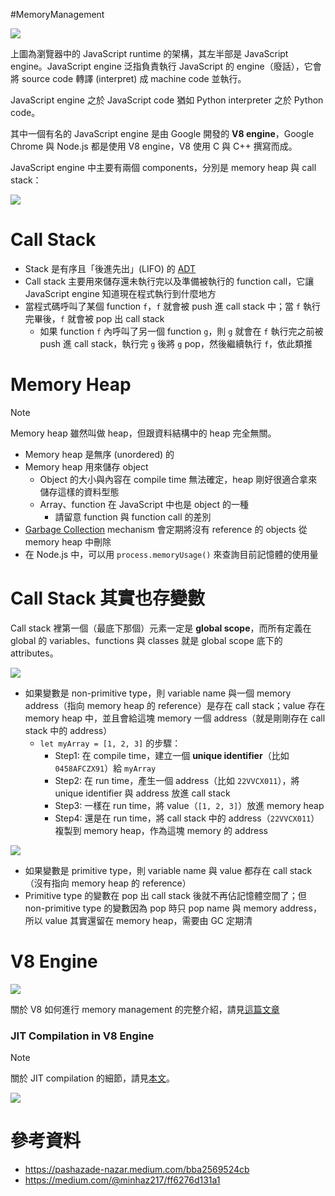 #MemoryManagement 

![](<https://raw.githubusercontent.com/Jamison-Chen/KM-software/master/img/javascript-runtime-in-the-browser.png>)

上圖為瀏覽器中的 JavaScript runtime 的架構，其左半部是 JavaScript engine。JavaScript engine 泛指負責執行 JavaScript 的 engine（廢話），它會將 source code 轉譯 (interpret) 成 machine code 並執行。

JavaScript engine 之於 JavaScript code 猶如 Python interpreter 之於 Python code。

其中一個有名的 JavaScript engine 是由 Google 開發的 **V8 engine**，Google Chrome 與 Node.js 都是使用 V8 engine，V8 使用 C 與 C++ 撰寫而成。

JavaScript engine 中主要有兩個 components，分別是 memory heap 與 call stack：

![](<https://raw.githubusercontent.com/Jamison-Chen/KM-software/master/img/javascript-engine-components.png>)

# Call Stack

- Stack 是有序且「後進先出」(LIFO) 的 [ADT](</Data Structures & Algorithms/ADT.md>)
- Call stack 主要用來儲存還未執行完以及準備被執行的 function call，它讓 JavaScript engine 知道現在程式執行到什麼地方
- 當程式碼呼叫了某個 function `f`，`f` 就會被 push 進 call stack 中；當 `f` 執行完畢後，`f` 就會被 pop 出 call stack
    - 如果 function `f` 內呼叫了另一個 function `g`，則 `g` 就會在 `f` 執行完之前被 push 進 call stack，執行完 `g` 後將 `g` pop，然後繼續執行 `f`，依此類推

# Memory Heap

>[!Note]
>Memory heap 雖然叫做 heap，但跟資料結構中的 heap 完全無關。

- Memory heap 是無序 (unordered) 的
- Memory heap 用來儲存 object
    - Object 的大小與內容在 compile time 無法確定，heap 剛好很適合拿來儲存這樣的資料型態
    - Array、function 在 JavaScript 中也是 object 的一種
        - 請留意 function 與 function call 的差別
- [Garbage Collection](</Computer Science/Garbage Collection.md>) mechanism 會定期將沒有 reference 的 objects 從 memory heap 中刪除
- 在 Node.js 中，可以用 `process.memoryUsage()` 來查詢目前記憶體的使用量

# Call Stack 其實也存變數

Call stack 裡第一個（最底下那個）元素一定是 **global scope**，而所有定義在 global 的 variables、functions 與 classes 就是 global scope 底下的 attributes。

![](<https://raw.githubusercontent.com/Jamison-Chen/KM-software/master/img/javascript-global-frame-in-stack-memory.png>)

- 如果變數是 non-primitive type，則 variable name 與一個 memory address（指向 memory heap 的 reference）是存在 call stack；value 存在 memory heap 中，並且會給這塊 memory 一個 address（就是剛剛存在 call stack 中的 address）
    - `let myArray = [1, 2, 3]` 的步驟：
        - Step1: 在 compile time，建立一個 **unique identifier**（比如 `0458AFCZX91`）給 `myArray`
        - Step2: 在 run time，產生一個 address（比如 `22VVCX011`），將 unique identifier 與 address 放進 call stack
        - Step3: 一樣在 run time，將 value（`[1, 2, 3]`）放進 memory heap
        - Step4: 還是在 run time，將 call stack 中的 address（`22VVCX011`）複製到 memory heap，作為這塊 memory 的 address

![](<https://raw.githubusercontent.com/Jamison-Chen/KM-software/master/img/call-stack-memory-heap-mapping.png>)

- 如果變數是 primitive type，則 variable name 與 value 都存在 call stack（沒有指向 memory heap 的 reference）
- Primitive type 的變數在 pop 出 call stack 後就不再佔記憶體空間了；但 non-primitive type 的變數因為 pop 時只 pop name 與 memory address，所以 value 其實還留在 memory heap，需要由 GC 定期清

# V8 Engine

![](<https://raw.githubusercontent.com/Jamison-Chen/KM-software/master/img/v8-engine.png>)

關於 V8 如何進行 memory management 的完整介紹，請見[這篇文章](https://deepu.tech/memory-management-in-v8/)

### JIT Compilation in V8 Engine

>[!Note]
>關於 JIT compilation 的細節，請見[本文](</Computer Science/Compilation vs Interpretation.md>)。

![](<https://raw.githubusercontent.com/Jamison-Chen/KM-software/master/img/jit-compilation-in-v8-engine.png>)

# 參考資料

- <https://pashazade-nazar.medium.com/bba2569524cb>
- <https://medium.com/@minhaz217/ff6276d131a1>
